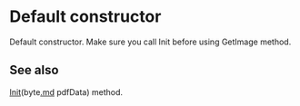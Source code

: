 # Default constructor #

Default constructor. Make sure you call Init before using  GetImage method.

## See also ##

[Init](Init.md)(byte[.md](.md) pdfData) method.